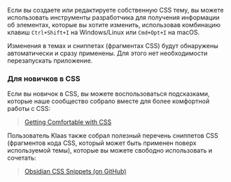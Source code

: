 Если вы создаете или редактируете собственную CSS тему, вы можете использовать инструменты разработчика для получения информации об элементах, которые вы хотите изменить, использовав комбинацию клавиш `Ctrl+Shift+I` на Windows/Linux или `Cmd+Opt+I` на macOS. 

Изменения в темах и сниппетах (фрагментах CSS) будут обнаружены автоматически и сразу применены. Для этого нет необходимости перезапускать приложение. 

### Для новичков в CSS

Если вы новичок в CSS, вы можете воспользоваться подсказками, которые наше сообщество собрало вместе для более комфортной работы с CSS:

> [Getting Comfortable with CSS](https://forum.obsidian.md/t/getting-comfortable-with-obsidian-css/133)

Пользователь Klaas также собрал полезный перечень сниппетов CSS (фрагментов кода CSS, который может быть применен поверх используемой темы), которые вы можете свободно использовать и сочетать:

> [Obsidian CSS Snippets (on GitHub)](https://github.com/Dmitriy-Shulha/obsidian-css-snippets/tree/master/Snippets)